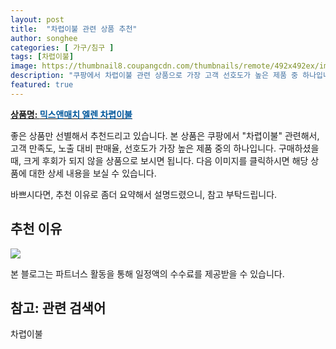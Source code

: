 ```yaml
---
layout: post
title:  "차렵이불 관련 상품 추천"
author: songhee
categories: [ 가구/침구 ]
tags: [차렵이불]
image: https://thumbnail8.coupangcdn.com/thumbnails/remote/492x492ex/image/vendor_inventory/40c5/94e3f4a3a8c142dfb7cc525d6aa36bd3e925bec39c425e53d7b0fe184ba3.jpg 
description: "쿠팡에서 차렵이불 관련 상품으로 가장 고객 선호도가 높은 제품 중 하나입니다."
featured: true
---
```


<a href="https://www.coupang.com/vp/products/34339876?itemId=128120612&src=1139000&spec=10799999&addtag=400&ctag=34339876&lptag=AF9102412&itime=20210910001705&pageType=PRODUCT&pageValue=34339876&wPcid=16134107730200181414469&wRef=partners.coupangcdn.com&wTime=20210910001705&redirect=landing&traceid=V0-201-0decd32c5ec59599&placementid=&clickBeacon=&campaignid=&contentcategory=&imgsize=&pageid=&deviceid=&token=&contenttype=&subid=&impressionid=&campaigntype=&contentkeyword=&subparam=&isAddedCart="><b>상품명: <font color='#01579B'>믹스앤매치 엘렌 차렵이불</font></b></a>

좋은 상품만 선별해서 추천드리고 있습니다.
본 상품은 쿠팡에서 "차렵이불" 관련해서, 고객 만족도, 노출 대비 판매율, 선호도가 가장 높은 제품 중의 하나입니다.
구매하셨을 때, 크게 후회가 되지 않을 상품으로 보시면 됩니다. 
다음 이미지를 클릭하시면 해당 상품에 대한 상세 내용을 보실 수 있습니다.

바쁘시다면, 추천 이유로 좀더 요약해서 설명드렸으니, 참고 부탁드립니다.

## 추천 이유 

<a href="https://www.coupang.com/vp/products/34339876?itemId=128120612&src=1139000&spec=10799999&addtag=400&ctag=34339876&lptag=AF9102412&itime=20210910001705&pageType=PRODUCT&pageValue=34339876&wPcid=16134107730200181414469&wRef=partners.coupangcdn.com&wTime=20210910001705&redirect=landing&traceid=V0-201-0decd32c5ec59599&placementid=&clickBeacon=&campaignid=&contentcategory=&imgsize=&pageid=&deviceid=&token=&contenttype=&subid=&impressionid=&campaigntype=&contentkeyword=&subparam=&isAddedCart="><img src="https://thumbnail8.coupangcdn.com/thumbnails/remote/492x492ex/image/vendor_inventory/40c5/94e3f4a3a8c142dfb7cc525d6aa36bd3e925bec39c425e53d7b0fe184ba3.jpg"></a> 

본 블로그는 파트너스 활동을 통해 일정액의 수수료를 제공받을 수 있습니다.

## 참고: 관련 검색어    
차렵이불
